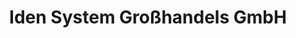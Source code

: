 ---
title: "Iden System Großhandels GmbH"
url: /berlin/iden-system-grosshandels-gmbh/
shop: Großhandel
---